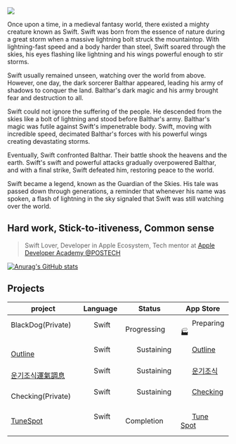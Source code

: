 <img src="https://github.com/moonkey48/moonkey48/assets/105622985/fe28600d-1149-4020-9810-6ca9ab3c6b33" /> 
<p>
  Once upon a time, in a medieval fantasy world, there existed a mighty creature known as Swift. Swift was born from the essence of nature during a great storm when a massive lightning bolt struck the mountaintop. With lightning-fast speed and a body harder than steel, Swift soared through the skies, his eyes flashing like lightning and his wings powerful enough to stir storms.

Swift usually remained unseen, watching over the world from above. However, one day, the dark sorcerer Balthar appeared, leading his army of shadows to conquer the land. Balthar's dark magic and his army brought fear and destruction to all.

Swift could not ignore the suffering of the people. He descended from the skies like a bolt of lightning and stood before Balthar's army. Balthar's magic was futile against Swift's impenetrable body. Swift, moving with incredible speed, decimated Balthar's forces with his powerful wings creating devastating storms.

Eventually, Swift confronted Balthar. Their battle shook the heavens and the earth. Swift's swift and powerful attacks gradually overpowered Balthar, and with a final strike, Swift defeated him, restoring peace to the world.

Swift became a legend, known as the Guardian of the Skies. His tale was passed down through generations, a reminder that whenever his name was spoken, a flash of lightning in the sky signaled that Swift was still watching over the world.
</p>

## Hard work, Stick-to-itiveness, Common sense

> Swift Lover, Developer in Apple Ecosystem, Tech mentor at [Apple Developer Academy @POSTECH](https://github.com/DeveloperAcademy-POSTECH)
  
[![Anurag's GitHub stats](https://github-readme-stats.vercel.app/api?username=moonkey48)](https://github.com/anuraghazra/github-readme-stats)

## Projects

|project|Language|Status|App Store|
| --------------------------------------- | ------------------------------------- | ------------------------------------- | ------------------------------------- |
|BlackDog(Private) &nbsp; &nbsp; &nbsp; | &nbsp; &nbsp; &nbsp; Swift &nbsp; &nbsp; &nbsp; | &nbsp; &nbsp; &nbsp; Progressing &nbsp; &nbsp; &nbsp; | &nbsp; &nbsp; &nbsp; Preparing 🏭 &nbsp; &nbsp; &nbsp; |
|[Outline](https://github.com/BostonGosari/Outline)| &nbsp; &nbsp; &nbsp; Swift &nbsp; &nbsp; &nbsp; | &nbsp; &nbsp; &nbsp; Sustaining &nbsp; &nbsp; &nbsp; | &nbsp; &nbsp; &nbsp; [Outline](https://apps.apple.com/kr/app/outline-%EC%95%84%EC%9B%83%EB%9D%BC%EC%9D%B8-gps-art-%EC%95%B1/id6471041315) &nbsp; &nbsp; &nbsp; |
|[운기조식運氣調息](https://github.com/moonkey48/WuxiaMeditation)| &nbsp; &nbsp; &nbsp; Swift &nbsp; &nbsp; &nbsp; | &nbsp; &nbsp; &nbsp; Sustaining &nbsp; &nbsp; &nbsp; | &nbsp; &nbsp; &nbsp; [운기조식](https://apps.apple.com/kr/app/%EC%9A%B4%EA%B8%B0%EC%A1%B0%EC%8B%9D/id6504757296) &nbsp; &nbsp; &nbsp; |
|Checking(Private)| &nbsp; &nbsp; &nbsp; Swift &nbsp; &nbsp; &nbsp; | &nbsp; &nbsp; &nbsp; Sustaining &nbsp; &nbsp; &nbsp; | &nbsp; &nbsp; &nbsp; [Checking](https://apps.apple.com/kr/app/check-ing/id6445873342) &nbsp; &nbsp; &nbsp; |
|[TuneSpot](https://github.com/moonkey48/MC3-Team11-BeyondThe3F)| &nbsp; &nbsp; &nbsp; Swift &nbsp; &nbsp; &nbsp; | &nbsp; &nbsp; &nbsp; Completion &nbsp; &nbsp; &nbsp; | &nbsp; &nbsp; &nbsp; [Tune Spot](https://apps.apple.com/kr/app/tune-spot/id6455374106) &nbsp; &nbsp; &nbsp; |

